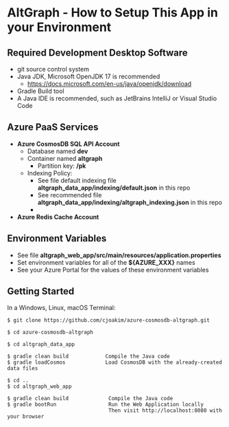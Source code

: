 # AltGraph - How to Setup This App in your Environment

## Required Development Desktop Software

- git source control system
- Java JDK, Microsoft OpenJDK 17 is recommended
  - https://docs.microsoft.com/en-us/java/openjdk/download
- Gradle Build tool 
- A Java IDE is recommended, such as JetBrains IntelliJ or Visual Studio Code

## Azure PaaS Services

- **Azure CosmosDB SQL API Account**
  - Database named **dev**
  - Container named **altgraph**
    - Partition key: **/pk**
  - Indexing Policy:
    - See file default indexing file **altgraph_data_app/indexing/default.json** in this repo
    - See recommended file **altgraph_data_app/indexing/altgraph_indexing.json** in this repo
    - 
- **Azure Redis Cache Account**

## Environment Variables

- See file **altgraph_web_app/src/main/resources/application.properties**
- Set environment variables for all of the **${AZURE_XXX}** names
- See your Azure Portal for the values of these environment variables

## Getting Started

In a Windows, Linux, macOS Terminal:

```
$ git clone https://github.com/cjoakim/azure-cosmosdb-altgraph.git

$ cd azure-cosmosdb-altgraph

$ cd altgraph_data_app

$ gradle clean build            Compile the Java code
$ gradle loadCosmos             Load CosmosDB with the already-created data files

$ cd ..
$ cd altgraph_web_app

$ gradle clean build             Compile the Java code
$ gradle bootRun                 Run the Web Application locally
                                 Then visit http://localhost:8080 with your browser
```
